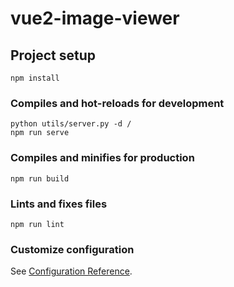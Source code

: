 # vue2-image-viewer

## Project setup
```
npm install
```

### Compiles and hot-reloads for development
```
python utils/server.py -d /
npm run serve
```

### Compiles and minifies for production
```
npm run build
```

### Lints and fixes files
```
npm run lint
```

### Customize configuration
See [Configuration Reference](https://cli.vuejs.org/config/).
